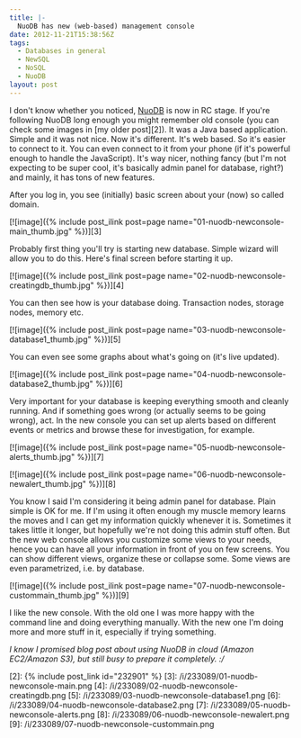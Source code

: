 ```yaml
---
title: |-
  NuoDB has new (web-based) management console
date: 2012-11-21T15:38:56Z
tags:
  - Databases in general
  - NewSQL
  - NoSQL
  - NuoDB
layout: post
---
```

I don't know whether you noticed, [NuoDB][1] is now in RC stage. If you're following NuoDB long enough you might remember old console (you can check some images in [my older post][2]). It was a Java based application. Simple and it was not nice. Now it's different. It's web based. So it's easier to connect to it. You can even connect to it from your phone (if it's powerful enough to handle the JavaScript). It's way nicer, nothing fancy (but I'm not expecting to be super cool, it's basically admin panel for database, right?) and mainly, it has tons of new features.

After you log in, you see (initially) basic screen about your (now) so called domain.

[![image]({% include post_ilink post=page name="01-nuodb-newconsole-main_thumb.jpg" %})][3]

Probably first thing you'll try is starting new database. Simple wizard will allow you to do this. Here's final screen before starting it up.

[![image]({% include post_ilink post=page name="02-nuodb-newconsole-creatingdb_thumb.jpg" %})][4]

You can then see how is your database doing. Transaction nodes, storage nodes, memory etc.

[![image]({% include post_ilink post=page name="03-nuodb-newconsole-database1_thumb.jpg" %})][5]

You can even see some graphs about what's going on (it's live updated).

[![image]({% include post_ilink post=page name="04-nuodb-newconsole-database2_thumb.jpg" %})][6]

Very important for your database is keeping everything smooth and cleanly running. And if something goes wrong (or actually seems to be going wrong), act. In the new console you can set up alerts based on different events or metrics and browse these for investigation, for example.

[![image]({% include post_ilink post=page name="05-nuodb-newconsole-alerts_thumb.jpg" %})][7]

[![image]({% include post_ilink post=page name="06-nuodb-newconsole-newalert_thumb.jpg" %})][8]

You know I said I'm considering it being admin panel for database. Plain simple is OK for me. If I'm using it often enough my muscle memory learns the moves and I can get my information quickly whenever it is. Sometimes it takes little it longer, but hopefully we're not doing this admin stuff often. But the new web console allows you customize some views to your needs, hence you can have all your information in front of you on few screens. You can show different views, organize these or collapse some. Some views are even parametrized, i.e. by database.

[![image]({% include post_ilink post=page name="07-nuodb-newconsole-custommain_thumb.jpg" %})][9]

I like the new console. With the old one I was more happy with the command line and doing everything manually. With the new one I'm doing more and more stuff in it, especially if trying something.

_I know I promised blog post about using NuoDB in cloud (Amazon EC2/Amazon S3), but still busy to prepare it completely. :/_

[1]: http://www.nuodb.com
[2]: {% include post_link id="232901" %}
[3]: /i/233089/01-nuodb-newconsole-main.png
[4]: /i/233089/02-nuodb-newconsole-creatingdb.png
[5]: /i/233089/03-nuodb-newconsole-database1.png
[6]: /i/233089/04-nuodb-newconsole-database2.png
[7]: /i/233089/05-nuodb-newconsole-alerts.png
[8]: /i/233089/06-nuodb-newconsole-newalert.png
[9]: /i/233089/07-nuodb-newconsole-custommain.png